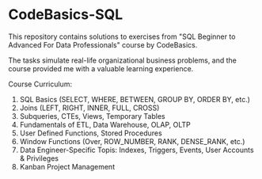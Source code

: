 # CodeBasics-SQL

This repository contains solutions to exercises from "SQL Beginner to Advanced For Data Professionals" course by CodeBasics. 

The tasks simulate real-life organizational business problems, and the course provided me with a valuable learning experience.

Course Curriculum: 

1) SQL Basics (SELECT, WHERE, BETWEEN, GROUP BY, ORDER BY, etc.)
2) Joins (LEFT, RIGHT, INNER, FULL, CROSS)
3) Subqueries, CTEs, Views, Temporary Tables
4) Fundamentals of ETL, Data Warehouse, OLAP, OLTP
5) User Defined Functions, Stored Procedures
6) Window Functions (Over, ROW_NUMBER, RANK, DENSE_RANK, etc.)
7) Data Engineer-Specific Topis: Indexes, Triggers, Events, User Accounts & Privileges
8) Kanban Project Management
